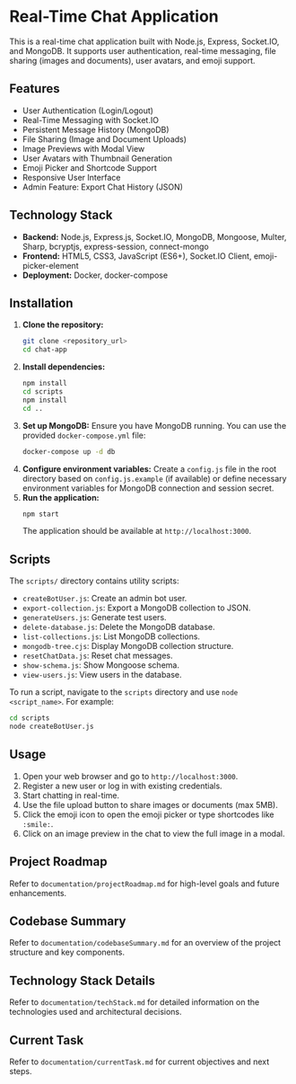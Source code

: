 # Real-Time Chat Application

This is a real-time chat application built with Node.js, Express, Socket.IO, and MongoDB. It supports user authentication, real-time messaging, file sharing (images and documents), user avatars, and emoji support.

## Features

- User Authentication (Login/Logout)
- Real-Time Messaging with Socket.IO
- Persistent Message History (MongoDB)
- File Sharing (Image and Document Uploads)
- Image Previews with Modal View
- User Avatars with Thumbnail Generation
- Emoji Picker and Shortcode Support
- Responsive User Interface
- Admin Feature: Export Chat History (JSON)

## Technology Stack

- **Backend:** Node.js, Express.js, Socket.IO, MongoDB, Mongoose, Multer, Sharp, bcryptjs, express-session, connect-mongo
- **Frontend:** HTML5, CSS3, JavaScript (ES6+), Socket.IO Client, emoji-picker-element
- **Deployment:** Docker, docker-compose

## Installation

1.  **Clone the repository:**
    ```bash
    git clone <repository_url>
    cd chat-app
    ```
2.  **Install dependencies:**
    ```bash
    npm install
    cd scripts
    npm install
    cd ..
    ```
3.  **Set up MongoDB:**
    Ensure you have MongoDB running. You can use the provided `docker-compose.yml` file:
    ```bash
    docker-compose up -d db
    ```
4.  **Configure environment variables:**
    Create a `config.js` file in the root directory based on `config.js.example` (if available) or define necessary environment variables for MongoDB connection and session secret.
5.  **Run the application:**
    ```bash
    npm start
    ```
    The application should be available at `http://localhost:3000`.

## Scripts

The `scripts/` directory contains utility scripts:

- `createBotUser.js`: Create an admin bot user.
- `export-collection.js`: Export a MongoDB collection to JSON.
- `generateUsers.js`: Generate test users.
- `delete-database.js`: Delete the MongoDB database.
- `list-collections.js`: List MongoDB collections.
- `mongodb-tree.cjs`: Display MongoDB collection structure.
- `resetChatData.js`: Reset chat messages.
- `show-schema.js`: Show Mongoose schema.
- `view-users.js`: View users in the database.

To run a script, navigate to the `scripts` directory and use `node <script_name>`. For example:
```bash
cd scripts
node createBotUser.js
```

## Usage

1.  Open your web browser and go to `http://localhost:3000`.
2.  Register a new user or log in with existing credentials.
3.  Start chatting in real-time.
4.  Use the file upload button to share images or documents (max 5MB).
5.  Click the emoji icon to open the emoji picker or type shortcodes like `:smile:`.
6.  Click on an image preview in the chat to view the full image in a modal.

## Project Roadmap

Refer to `documentation/projectRoadmap.md` for high-level goals and future enhancements.

## Codebase Summary

Refer to `documentation/codebaseSummary.md` for an overview of the project structure and key components.

## Technology Stack Details

Refer to `documentation/techStack.md` for detailed information on the technologies used and architectural decisions.

## Current Task

Refer to `documentation/currentTask.md` for current objectives and next steps.